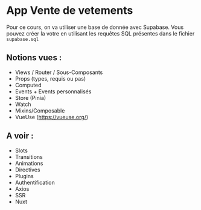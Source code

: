 # App Vente de vetements

Pour ce cours, on va utiliser une base de donnée avec Supabase. Vous pouvez créer la votre en utilisant les requêtes SQL présentes dans le fichier `supabase.sql`

## Notions vues : 

- Views / Router / Sous-Composants
- Props (types, requis ou pas)
- Computed 
- Events + Events personnalisés
- Store (Pinia)
- Watch
- Mixins/Composable
- VueUse (https://vueuse.org/)


## A voir :

- Slots
- Transitions
- Animations
- Directives
- Plugins
- Authentification
- Axios
- SSR
- Nuxt
